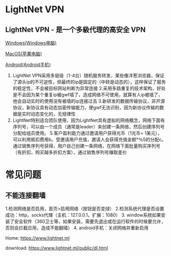 # LightNet VPN


## LightNet VPN - 是一个多級代理的高安全 VPN

 
[Windows(Windows电脑)](https://www.lightnet.ml/app/LightNet-release-lastest.exe "Windows版本下载")

[MacOS(苹果电脑)](https://www.lightnet.ml/app/LightNet-release-lastest.dmg "MacOS版本下载")

[Android(Android手机)](https://www.lightnet.ml/app/LightNet-release-lastest.apk "Android版本下载")


   1. LightNet VPN采用多层级（1-4台）随机服务转发，某些像洋葱浏览器，保证了源头ip的不可逆性，但最终的ip是固定的（中转是动态的），这样保证了服务的稳定性，不会被目标网站判断为异常连接
   2.采用多路重复的技术架构，好处是不会因为某个重复ip被gwf墙了，造成网络不可使用，就算有人ip被墙了，他会自动实时的使用没有被墙的ip连接过去
   3.新研发的数据传输协议，非开源协议，新协议具有动态加密传输能力，使gwf无法识别，因为新协议传输的数据是实时动态变化的，无规律性
   4. LightNet特别适合团队使用，因为LightNet具有虚拟的网络概念，网络下面有序列号，可以由一个成员（通常是leader）来创建一条网络，然后创建序列号分配给组员使用。
   5.客户盈利能力通过邀请用户获得光币（1光币= 1美元），可以利用抵扣费用b。受邀请用户充值，邀请人会获得充值金额*％5的分配c。通过销售序列号获得，用户自己创建一条网络，在网络下面批量购买序列号（有折扣，购买越多折扣方案），通过销售序列号赚取差价


# 常见问题

## 不能连接翻墙
 1.检测网络是否启用，首页>启用网络（按钮是否变绿）
 2.检测系统代理是否设置成功：http，socks代理（主机：127.0.0.1，扩展：1080）
 3. window系统如果安装了安全软件（360卫士等，如果安装，需要先退出或在运行软件的时候要允许，否则会拦截应用，造成不能翻墙）
 4. android手机：关闭网络并重新启用

Home:     https://www.lightnet.ml

download: https://www.lightnet.ml/public/dl.html

